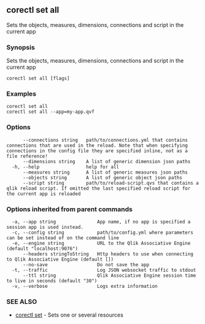 ## corectl set all

Sets the objects, measures, dimensions, connections and script in the current app

### Synopsis

Sets the objects, measures, dimensions, connections and script in the current app

```
corectl set all [flags]
```

### Examples

```
corectl set all
corectl set all --app=my-app.qvf
```

### Options

```
      --connections string   path/to/connections.yml that contains connections that are used in the reload. Note that when specifying connections in the config file they are specified inline, not as a file reference!
      --dimensions string    A list of generic dimension json paths
  -h, --help                 help for all
      --measures string      A list of generic measures json paths
      --objects string       A list of generic object json paths
      --script string        path/to/reload-script.qvs that contains a qlik reload script. If omitted the last specified reload script for the current app is reloaded
```

### Options inherited from parent commands

```
  -a, --app string               App name, if no app is specified a session app is used instead.
  -c, --config string            path/to/config.yml where parameters can be set instead of on the command line
  -e, --engine string            URL to the Qlik Associative Engine (default "localhost:9076")
      --headers stringToString   Http headers to use when connecting to Qlik Associative Engine (default [])
      --no-save                  Do not save the app
  -t, --traffic                  Log JSON websocket traffic to stdout
      --ttl string               Qlik Associative Engine session time to live in seconds (default "30")
  -v, --verbose                  Logs extra information
```

### SEE ALSO

* [corectl set](corectl_set.md)	 - Sets one or several resources

